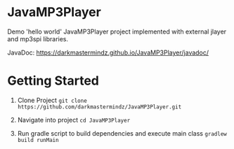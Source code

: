 # JavaMP3Player
Demo 'hello world' JavaMP3Player project implemented with external jlayer and mp3spi libraries.

JavaDoc: https://darkmastermindz.github.io/JavaMP3Player/javadoc/

# Getting Started
1. Clone Project
`git clone https://github.com/darkmastermindz/JavaMP3Player.git`

2. Navigate into project
`cd JavaMP3Player`

3. Run gradle script to build dependencies and execute main class
`gradlew build runMain`
